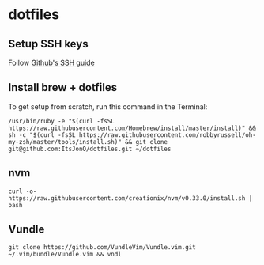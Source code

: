 # dotfiles

## Setup SSH keys

Follow [Github's SSH guide](https://help.github.com/articles/generating-a-new-ssh-key-and-adding-it-to-the-ssh-agent/)

## Install brew + dotfiles

To get setup from scratch, run this command in the Terminal:

`/usr/bin/ruby -e "$(curl -fsSL https://raw.githubusercontent.com/Homebrew/install/master/install)" && sh -c "$(curl -fsSL https://raw.githubusercontent.com/robbyrussell/oh-my-zsh/master/tools/install.sh)" && git clone git@github.com:ItsJonQ/dotfiles.git ~/dotfiles`

## nvm

`curl -o- https://raw.githubusercontent.com/creationix/nvm/v0.33.0/install.sh | bash`

## Vundle

`git clone https://github.com/VundleVim/Vundle.vim.git ~/.vim/bundle/Vundle.vim && vndl`
